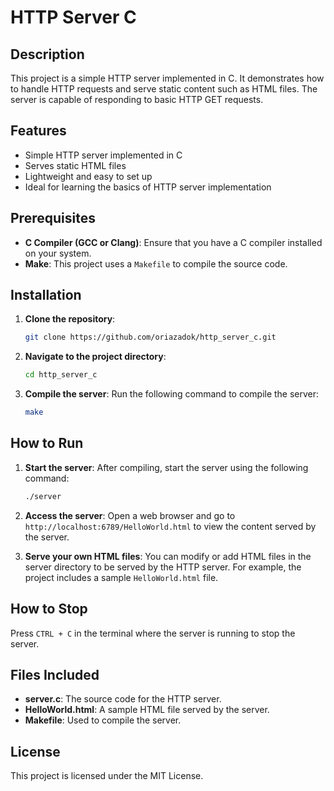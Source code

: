 # HTTP Server C

## Description
This project is a simple HTTP server implemented in C. It demonstrates how to handle HTTP requests and serve static content such as HTML files. The server is capable of responding to basic HTTP GET requests.

## Features
- Simple HTTP server implemented in C
- Serves static HTML files
- Lightweight and easy to set up
- Ideal for learning the basics of HTTP server implementation

## Prerequisites
- **C Compiler (GCC or Clang)**: Ensure that you have a C compiler installed on your system.
- **Make**: This project uses a `Makefile` to compile the source code.

## Installation
1. **Clone the repository**:
   ```bash
   git clone https://github.com/oriazadok/http_server_c.git
   ```

2. **Navigate to the project directory**:
   ```bash
   cd http_server_c
   ```

3. **Compile the server**:
   Run the following command to compile the server:
   ```bash
   make
   ```

## How to Run
1. **Start the server**:
   After compiling, start the server using the following command:
   ```bash
   ./server
   ```

2. **Access the server**:
   Open a web browser and go to `http://localhost:6789/HelloWorld.html` to view the content served by the server.

3. **Serve your own HTML files**:
   You can modify or add HTML files in the server directory to be served by the HTTP server. For example, the project includes a sample `HelloWorld.html` file.

## How to Stop
Press `CTRL + C` in the terminal where the server is running to stop the server.

## Files Included
- **server.c**: The source code for the HTTP server.
- **HelloWorld.html**: A sample HTML file served by the server.
- **Makefile**: Used to compile the server.

## License
This project is licensed under the MIT License.
